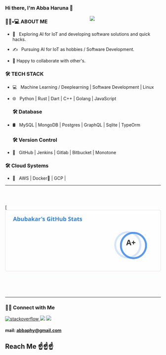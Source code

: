 ### Hi there, I'm Abba Haruna 👋

<img align='right' src="https://media.giphy.com/media/M9gbBd9nbDrOTu1Mqx/giphy.gif" width="230">

<h3> 👨🏻•💻 ABOUT ME </h3>



- 🤔 &nbsp; Exploring AI for IoT and developing software solutions and quick hacks.
<!-- 
- 🎓 &nbsp; Studying Physics at Auk and coding stuffs.

- 🌱 &nbsp; Learning about Machine Learning,DeepLearning and Systems Design. -->

- ✍️ &nbsp; Pursuing AI for IoT as hobbies / Software Development.

- 👯 Happy to collaborate with other's.


<h3>🛠 TECH STACK</h3>



- 💻 &nbsp; Machine Learning / Deeplearning | Software Development | Linux 

- 🌐 &nbsp; Python | Rust | Dart | C++ | Golang | JavaScript

  
  <h3>🛠 Database </h3>

- 🛢 &nbsp; MySQL | MongoDB | Postgres | GraphQL | Sqlite | TypeOrm


  <h3>🛠 Version Control </h3>

- 🔧 &nbsp; GitHub | Jenkins | Gitlab | Bitbucket | Monotone 

<!-- - 🖥 &nbsp; Illustrator| Photoshop | InDesign -->


  <h3>🛠 Cloud Systems </h3>

- 🔧 &nbsp; AWS | Docker🐳 | GCP | 

<hr>



<br/><br/>

[![Abubakar's GitHub Stats](https://github.com/Abubakarharuna10/Abubakarharuna10/blob/master/68747470733a2f2f6769746875622d726561646d652d73746174732e76657263656c2e6170702f6170693f757365726e616d653d73686976616d303131302673686f775f69636f6e733d74727565.svg)

<br/>
<br><br>



<hr>



<h3> 🤝🏻 Connect with Me </h3>


<a href="https://stackoverflow.com/">
<img src="https://img.shields.io/badge/Stack_Overflow-FE7A16?style=for-the-badge&logo=stack-overflow&logoColor=white" alt="stackoverflow"> </a>

<a href="https://instagram.com/">
<img src="https://img.shields.io/badge/Instagram-%23E4405F.svg?style=for-the-badge&logo=Instagram&logoColor=white"></a>


<a href="https://www.linkedin.com/in/abubakarharuna10/">
<img src="https://img.shields.io/badge/linkedin-%230077B5.svg?style=for-the-badge&logo=linkedin&logoColor=white"></a>

#### mail: abbaphy@gmail.com

## Reach Me ☝️☝️☝️
